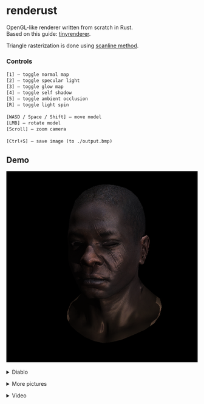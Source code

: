 # renderust

OpenGL-like renderer written from scratch in Rust.  
Based on this guide: [tinyrenderer](https://github.com/ssloy/tinyrenderer/wiki/Lesson-0:-getting-started). 

Triangle rasterization is done using [scanline method](https://en.wikipedia.org/wiki/Scanline_rendering). 

### Controls

    [1] — toggle normal map
    [2] — toggle specular light
    [3] — toggle glow map
    [4] — toggle self shadow
    [5] — toggle ambient occlusion
    [R] — toggle light spin

    [WASD / Space / Shift] — move model
    [LMB] — rotate model
    [Scroll] — zoom camera

    [Ctrl+S] — save image (to ./output.bmp)

## Demo

<img src="./demo/output_afro.png" width="512px"><img/>

<details> <summary>Diablo</summary>

Without effects  
<img src="./demo/output_clear.png" width="512px"><img/>  
With effects (normal maps, specular light, self shadowing, glow map, ambient occlusion)  
<img src="./demo/output_effects.png" width="512px"><img/>  
Self shadows from two lights (which are directed top-down and back-forward)  
<img src="./demo/output_shadow.png" width="512px"><img/></details>

<details> <summary>More pictures</summary>

<img src="./demo/mysterious_face.png" width="512px"><img/> <img src="./demo/sideview.png" width="512px"><img/></details>

<details> <summary>Video</summary>

<img src="./demo/effects.gif"><img/></details>
